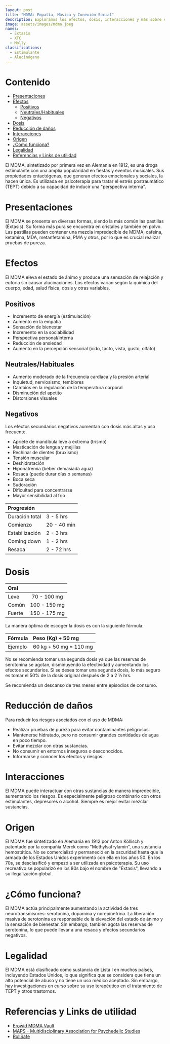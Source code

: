 ```yaml
---
layout: post
title: "MDMA: Empatía, Música y Conexión Social"
description: Exploramos los efectos, dosis, interacciones y más sobre el MDMA, una droga conocida por su capacidad de aumentar la empatía y la apreciación musical.
image: assets/images/mdma.jpeg
names:
  - Éxtasis
  - XTC
  - Molly
classifications:
  - Estimulante
  - Alucinógeno
---
```


# Contenido

- [Presentaciones](#presentaciones)
- [Efectos](#efectos)
  - [Positivos](#positivos)
  - [Neutrales/Habituales](#neutraleshabituales)
  - [Negativos](#negativos)
- [Dosis](#dosis)
- [Reducción de daños](#reducción-de-daños)
- [Interacciones](#interacciones)
- [Origen](#origen)
- [¿Cómo funciona?](#cómo-funciona)
- [Legalidad](#legalidad)
- [Referencias y Links de utilidad](#referencias-y-links-de-utilidad)

El MDMA, sintetizado por primera vez en Alemania en 1912, es una droga estimulante con una amplia popularidad en fiestas y eventos musicales. Sus propiedades entactógenas, que generan efectos emocionales y sociales, la hacen única. Es utilizada en psicoterapia para tratar el estrés postraumático (TEPT) debido a su capacidad de inducir una "perspectiva interna".

# Presentaciones

El MDMA se presenta en diversas formas, siendo la más común las pastillas (Éxtasis). Su forma más pura se encuentra en cristales y también en polvo. Las pastillas pueden contener una mezcla impredecible de MDMA, cafeína, ketamina, MDA, metanfetamina, PMA y otros, por lo que es crucial realizar pruebas de pureza.

# Efectos

El MDMA eleva el estado de ánimo y produce una sensación de relajación y euforia sin causar alucinaciones. Los efectos varían según la química del cuerpo, edad, salud física, dosis y otras variables.

## Positivos

- Incremento de energía (estimulación)
- Aumento en la empatía
- Sensación de bienestar
- Incremento en la sociabilidad
- Perspectiva personal/interna
- Reducción de ansiedad
- Aumento en la percepción sensorial (oído, tacto, vista, gusto, olfato)

## Neutrales/Habituales

- Aumento moderado de la frecuencia cardíaca y la presión arterial
- Inquietud, nerviosismo, temblores
- Cambios en la regulación de la temperatura corporal
- Disminución del apetito
- Distorsiones visuales

## Negativos

Los efectos secundarios negativos aumentan con dosis más altas y uso frecuente.

- Apriete de mandíbula leve a extrema (trismo)
- Masticación de lengua y mejillas
- Rechinar de dientes (bruxismo)
- Tensión muscular
- Deshidratación
- Hiponatremia (beber demasiada agua)
- Resaca (puede durar días o semanas)
- Boca seca
- Sudoración
- Dificultad para concentrarse
- Mayor sensibilidad al frío

| Progresión     |             |
| :------------- | :---------- |
| Duración total | 3 - 5 hrs   |
| Comienzo       | 20 - 40 min |
| Estabilización | 2 - 3 hrs   |
| Coming down    | 1 - 2 hrs   |
| Resaca         | 2 - 72 hrs  |

# Dosis

| Oral   |              |
| :----- | :----------: |
| Leve   | 70 - 100 mg  |
| Común  | 100 - 150 mg |
| Fuerte | 150 - 175 mg |

La manera óptima de escoger la dosis es con la siguiente fórmula:

| Fórmula | Peso (Kg) + 50 mg      |
| :------ | :--------------------- |
| Ejemplo | 60 kg + 50 mg = 110 mg |

No se recomienda tomar una segunda dosis ya que las reservas de serotonina se agotan, disminuyendo la efectividad y aumentando los efectos secundarios. Si se desea tomar una segunda dosis, lo más seguro es tomar el 50% de la dosis original después de 2 a 2 ½ hrs.

Se recomienda un descanso de tres meses entre episodios de consumo.

# Reducción de daños

Para reducir los riesgos asociados con el uso de MDMA:

- Realizar pruebas de pureza para evitar contaminantes peligrosos.
- Mantenerse hidratado, pero no consumir grandes cantidades de agua en poco tiempo.
- Evitar mezclar con otras sustancias.
- No consumir en entornos inseguros o desconocidos.
- Informarse y conocer los efectos y riesgos.

# Interacciones

El MDMA puede interactuar con otras sustancias de manera impredecible, aumentando los riesgos. Es especialmente peligroso combinarlo con otros estimulantes, depresores o alcohol. Siempre es mejor evitar mezclar sustancias.

# Origen

El MDMA fue sintetizado en Alemania en 1912 por Anton Köllisch y patentado por la compañía Merck como "Methylsafrylamin", una sustancia hemostática. No se comercializó y permaneció en la oscuridad hasta que la armada de los Estados Unidos experimentó con ella en los años 50. En los 70s, se desclasificó y empezó a ser utilizada en psicoterapia. Su uso recreativo se popularizó en los 80s bajo el nombre de "Éxtasis", llevando a su ilegalización global.

# ¿Cómo funciona?

El MDMA actúa principalmente aumentando la actividad de tres neurotransmisores: serotonina, dopamina y norepinefrina. La liberación masiva de serotonina es responsable de la elevación del estado de ánimo y la sensación de bienestar. Sin embargo, también agota las reservas de serotonina, lo que puede llevar a una resaca y efectos secundarios negativos.

# Legalidad

El MDMA está clasificado como sustancia de Lista I en muchos países, incluyendo Estados Unidos, lo que significa que se considera que tiene un alto potencial de abuso y no tiene un uso médico aceptado. Sin embargo, hay investigaciones en curso sobre su uso terapéutico en el tratamiento de TEPT y otros trastornos.

# Referencias y Links de utilidad

- [Erowid MDMA Vault](https://www.erowid.org/chemicals/mdma/mdma.shtml)
- [MAPS - Multidisciplinary Association for Psychedelic Studies](https://maps.org/research/mdma)
- [RollSafe](https://rollsafe.org/)
